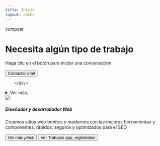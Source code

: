 ```yaml
---
title: Inicio
layout: ancho
---
```

   <div class="large-space"></div>
   <div class="large-space"></div>

<div class="center-align">
          <i class="extra">compost</i>
          <h1 class="center-align">Necesita algún tipo de trabajo</h1>
          <p>Haga clic en el botón para iniciar una conversación.</p>
          <div class="space"></div>
          <nav class="center-align">
              <button data-ui="#dialog-modal">Contactar   <i>mail</i></button>
          </nav>
  
        </div>
<article>
  <details>
  <summary class="blue-text">Ver más..</summary>
<article>
  <h2 class="center-align"><strong>Diseño y Desarrollo Web:</strong></h2>
   <div class="fill medium-height middle-align center-align padding">
     <div class="center-align">
      <i class="extra">terminal</i>
          <h5 class="center-align">Somos expertos en diseño y desarrollo web</h5>
  <p>"Nuestra pasión es convertir tus ideas en sitios web impresionantes y funcionales. En <b>webgae</b>, combinamos creatividad y tecnología para crear experiencias en línea excepcionales. Nuestro equipo altamente calificado trabaja en estrecha colaboración contigo para diseñar sitios web a medida que reflejen la esencia de tu marca y cumplan con tus objetivos comerciales.</p>
    </div>
      </div>
  <div class="space"></div>
 <div class="primary medium-height middle-align center-align padding"> 
    <div class="center-align">
     <i class="extra">all_inbox</i>
          <h5 class="center-align">Ofrecemos soluciones de diseño web responsivo</h5>
  <p>Lo que significa que tu sitio se verá y funcionará perfectamente en todos los dispositivos, desde teléfonos móviles hasta computadoras de escritorio. Además, optimizamos cada aspecto de tu sitio para garantizar una velocidad de carga rápida y una experiencia de usuario óptima.</p>
  </div>
   </div>
  <div class="space"></div>
 <div class="fill medium-height middle-align center-align padding">
    <div class="center-align">
        <i class="extra">build</i>
          <h5 class="center-align">Webgae soluciones </h5>
  <p><b>En Webgae</b>, comprendemos la importancia del SEO. Por eso, nuestros sitios web están diseñados teniendo en cuenta las mejores prácticas de optimización para motores de búsqueda. Esto significa que tu sitio estará listo para destacar en los resultados de búsqueda, atrayendo más tráfico orgánico y clientes potenciales.</p>
     </div> 
   </div>
  <div class="space"></div>
   <div class="primary medium-height middle-align center-align padding"> 
      <div class="center-align">
         <i class="extra">record_voice_over </i>
          <h5 class="center-align"> Estamos aquí para ayudarte </h5>
Ya sea que necesites un nuevo sitio web desde cero, una actualización de tu sitio existente o servicios de desarrollo web personalizados, estamos aquí para ayudarte. Contáctanos hoy mismo para llevar tu presencia en línea al siguiente nivel y lograr el éxito en la web."
   </div>  
     </div>
   </article>
</details>
</article>
   <div class="large-space"></div>
<article class="no-padding">
      <div class="grid no-space">
        <div class="s12 m12 l6 round">
      <img class="responsive large" src="https://blogger.googleusercontent.com/img/a/AVvXsEhwa28EUJFeE8FsrxtZ5A1qsqY6b7VHF1zsNHnKEhVLiafthN0Yc8u5DBI3cjnfOaSmWEwpCn-Dle4KjSfR_mdz7KlWM9Oz3rYQzFWA7W3LuyTPhTLwGEDXSPwmvHGEjXlvYWbyr0yfeqRDhl53FB0V9HbdylV2bceRvPqb8Wd9pBFasJKcSwFUvitYoA=w396-h311" />
        </div>
        <div class="s12 m12 l6">
          <div class="padding">
            <h5>Diseñador y desarrollador Web</h5>
            <p>Creamos sitios web bonitos y modernos con las mejores herramientas y componentes, rápidos, seguros y optimizados para el SEO</p>
            <nav>
                <a href="https://www.webgae.com/p/sobre-nosotros.html">  <button>Ver más <i class="extra">pinch</i></button></a>  <a href="https://www.webgae.com/p/mis-trabajos.html">  <button class="class="tertiary"">Ver Trabajos <i class="extra">app_registration</i></button></a> 
            </nav>
          </div>
      </div>    
    <div class="large-space"></div>

<dialog class="modal" id="dialog-modal">
<form action="https://formspree.io/f/xjvqpgzq" method="POST">
  <!-- Nombre -->

  <div class="field label extra border">
    <input type="text" id="nombre" name="nombre" required />
    <label>Su nombre</label>
  </div>

  <!-- Correo electrónico -->

  <div class="field label extra border">
    <input type="email" id="email" name="_replyto" required />
    <label>Correo Electrónico:</label>
  </div>

  <!-- Mensaje -->

  <div class="field textarea label border extra">
    <textarea id="mensaje" name="mensaje" rows="4" required></textarea>
    <label>Label</label>
  </div>

  <!-- Botón de Enviar -->
  <button type="submit">Enviar</button>
</form>
 
  <nav class="right-align">
    <button class="border" data-ui="#dialog-modal">Cancelar</button>
  </nav>
</dialog>
 <div class="large-space"></div>
 <div class="large-space"></div>

<div class="large-space"></div>
